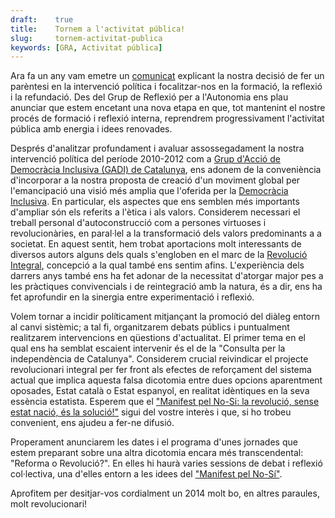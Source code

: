 ```yaml
---
draft:    true
title:    Tornem a l'activitat pública!
slug:     tornem-activitat-publica
keywords: [GRA, Activitat pública]
---
```


Ara fa un any vam emetre un [comunicat](http://democraciainclusiva.blogspot.com.es/2012/11/cessem-la-intervencio-politica-i-ens.html) explicant la nostra decisió de fer un parèntesi en la intervenció política i focalitzar-nos en la formació, la reflexió i la refundació. Des del Grup de Reflexió per a l'Autonomia ens plau anunciar que estem encetant una nova etapa en que, tot mantenint el nostre procés de formació i reflexió interna, reprendrem progressivament l'activitat pública amb energia i idees renovades.

Després d'analitzar profundament i avaluar assos­se­ga­da­ment la nostra intervenció política del període 2010-2012 com a [Grup d'Acció de Democràcia Inclusiva (GADI) de Catalunya](http://democraciainclusiva.blogspot.com.es), ens adonem de la conveniència d'incorporar a la nostra proposta de creació d'un moviment global per l'emancipació una visió més amplia que l'oferida per la [Democràcia Inclusiva](http://www.democraciainclusiva.org). En particular, els aspectes que ens semblen més importants d'ampliar són els referits a l'ètica i als valors. Considerem necessari el treball personal d'autoconstrucció com a persones virtuoses i revolucionàries, en paral·lel  a la transformació dels  valors predominants a a societat. En aquest sentit, hem trobat aportacions molt interessants de diversos autors alguns dels quals s'engloben en el marc de la [Revolució Integral](http://integrarevolucio.net), concepció a la qual també ens sentim afins. L'experiència dels darrers anys també ens ha fet adonar de la necessitat d'atorgar major pes a les pràctiques convivencials i de reintegració amb la natura, és a dir, ens ha fet aprofundir en la sinergia entre experimentació i reflexió.

Volem tornar a incidir políticament mitjançant la promoció del diàleg entorn al canvi sistèmic; a tal fi, organitzarem debats públics i puntualment realitzarem intervencions en qüestions d'actualitat. El primer tema en el qual ens ha semblat escaient intervenir és el de la "Consulta per la independència de Catalunya". Considerem crucial reivindicar el projecte revolucionari integral per fer front als efectes de reforçament del sistema actual que implica aquesta falsa dicotomia entre dues opcions aparentment oposades, Estat català o Estat espanyol, en realitat idèntiques en la seva essència estatista. Esperem que el ["Manifest pel No-Si: la revolució, sense estat nació, és la solució!"](/ca/manifest-pel-no-si) sigui del vostre interès i que, si ho trobeu convenient, ens ajudeu a fer-ne difusió.

Properament anunciarem les dates i el programa d'unes jornades que estem preparant sobre una altra dicotomia encara més transcendental: "Reforma o Revolució?". En elles hi haurà varies sessions de debat i reflexió col·lectiva, una d'elles entorn a les idees del ["Manifest pel No-Sí"](/ca/manifest-pel-no-si).

Aprofitem per desitjar-vos cordialment un 2014 molt bo, en altres paraules, molt revo­lu­cionari!